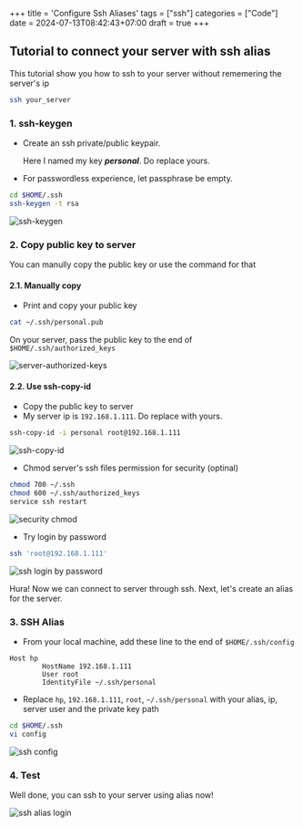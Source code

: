 +++
title = 'Configure Ssh Aliases'
tags = ["ssh"] 
categories = ["Code"]
date = 2024-07-13T08:42:43+07:00
draft = true
+++

## Tutorial to connect your server with ssh alias

This tutorial show you how to ssh to your server without rememering the server's ip

```bash
ssh your_server
```

### 1.  ssh-keygen
  
- Create an ssh private/public keypair. 
  
  Here I named my key ***personal***. Do replace yours.
- For passwordless experience, let passphrase be empty.
```bash
cd $HOME/.ssh
ssh-keygen -t rsa
```
![ssh-keygen](/ssh-keygen.png "Create ssh key")

### 2. Copy public key to server

You can manully copy the public key or use the command for that

#### 2.1. Manually copy

- Print and copy your public key

```bash
cat ~/.ssh/personal.pub
```

On your server, pass the public key to the end of `$HOME/.ssh/authorized_keys`

![server-authorized-keys](/ssh-authorized_keys.png)

#### 2.2. Use ssh-copy-id

- Copy the public key to server
- My server ip is `192.168.1.111`. Do replace with yours.

```bash
ssh-copy-id -i personal root@192.168.1.111
```
![ssh-copy-id](/ssh-copy-id.png)


- Chmod server's ssh files permission for security (optinal)

```bash
chmod 700 ~/.ssh
chmod 600 ~/.ssh/authorized_keys
service ssh restart
```
![security chmod](/ssh-chmod.png)



- Try login by password

```bash
ssh 'root@192.168.1.111'
```
![ssh login by password](/ssh-creds-login.png)

Hura! Now we can connect to server through ssh. Next, let's create an alias for the server.

### 3. SSH Alias

- From your local machine, add these line to the end of  `$HOME/.ssh/config`

```
Host hp
        HostName 192.168.1.111
        User root
        IdentityFile ~/.ssh/personal
```

- Replace `hp`, `192.168.1.111`, `root`, `~/.ssh/personal` with your alias, ip, server user and the private key path


```bash
cd $HOME/.ssh
vi config
```

![ssh config](/ssh-config.png)

### 4. Test

Well done, you can ssh to your server using alias now!
  
![ssh alias login](/ssh-alias-login.png)